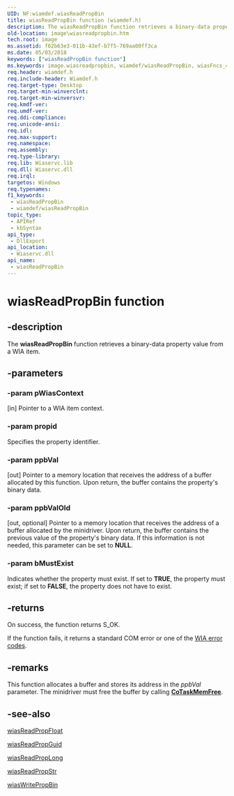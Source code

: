 ```yaml
---
UID: NF:wiamdef.wiasReadPropBin
title: wiasReadPropBin function (wiamdef.h)
description: The wiasReadPropBin function retrieves a binary-data property value from a WIA item.
old-location: image\wiasreadpropbin.htm
tech.root: image
ms.assetid: f62b63e3-011b-43ef-b7f5-769aa00ff3ca
ms.date: 05/03/2018
keywords: ["wiasReadPropBin function"]
ms.keywords: image.wiasreadpropbin, wiamdef/wiasReadPropBin, wiasFncs_484baa0a-a423-4f4d-a33c-d155a8f4974c.xml, wiasReadPropBin, wiasReadPropBin function [Imaging Devices]
req.header: wiamdef.h
req.include-header: Wiamdef.h
req.target-type: Desktop
req.target-min-winverclnt: 
req.target-min-winversvr: 
req.kmdf-ver: 
req.umdf-ver: 
req.ddi-compliance: 
req.unicode-ansi: 
req.idl: 
req.max-support: 
req.namespace: 
req.assembly: 
req.type-library: 
req.lib: Wiaservc.lib
req.dll: Wiaservc.dll
req.irql: 
targetos: Windows
req.typenames: 
f1_keywords:
 - wiasReadPropBin
 - wiamdef/wiasReadPropBin
topic_type:
 - APIRef
 - kbSyntax
api_type:
 - DllExport
api_location:
 - Wiaservc.dll
api_name:
 - wiasReadPropBin
---
```


# wiasReadPropBin function


## -description

The **wiasReadPropBin** function retrieves a binary-data property value from a WIA item.

## -parameters

### -param pWiasContext 

[in]
Pointer to a WIA item context.

### -param propid

Specifies the property identifier.

### -param ppbVal 

[out]
Pointer to a memory location that receives the address of a buffer allocated by this function. Upon return, the buffer contains the property's binary data.

### -param ppbValOld 

[out, optional]
Pointer to a memory location that receives the address of a buffer allocated by the minidriver. Upon return, the buffer contains the previous value of the property's binary data. If this information is not needed, this parameter can be set to **NULL**.

### -param bMustExist

Indicates whether the property must exist. If set to **TRUE**, the property must exist; if set to **FALSE**, the property does not have to exist.

## -returns

On success, the function returns S_OK.

If the function fails, it returns a standard COM error or one of the [WIA error codes](/windows/win32/wia/-wia-error-codes).

## -remarks

This function allocates a buffer and stores its address in the *ppbVal* parameter. The minidriver must free the buffer by calling [**CoTaskMemFree**](/windows/win32/api/combaseapi/nf-combaseapi-cotaskmemfree).

## -see-also

[wiasReadPropFloat](./nf-wiamdef-wiasreadpropfloat.md)

[wiasReadPropGuid](./nf-wiamdef-wiasreadpropguid.md)

[wiasReadPropLong](./nf-wiamdef-wiasreadproplong.md)

[wiasReadPropStr](./nf-wiamdef-wiasreadpropstr.md)

[wiasWritePropBin](./nf-wiamdef-wiaswritepropbin.md)